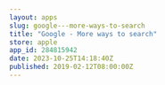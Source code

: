 ```yaml
---
layout: apps
slug: google---more-ways-to-search
title: "Google - More ways to search"
store: apple
app_id: 284815942
date: 2023-10-25T14:18:40Z
published: 2019-02-12T08:00:00Z
---
```

